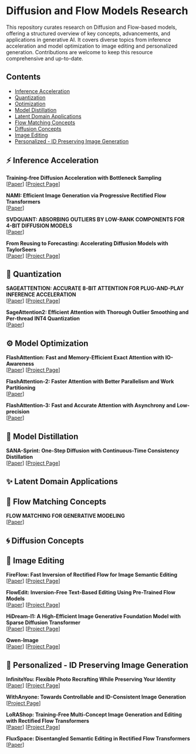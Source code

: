 # Diffusion and Flow Models Research

This repository curates research on Diffusion and Flow-based models, offering a structured overview of key concepts, advancements, and applications in generative AI. It covers diverse topics from inference acceleration and model optimization to image editing and personalized generation. Contributions are welcome to keep this resource comprehensive and up-to-date.

## Contents

- [Inference Acceleration](#inference-acceleration)
- [Quantization](#quantization)
- [Optimization](#optimization)
- [Model Distillation](#model-distillation)
- [Latent Domain Applications](#latent-domain-applications)
- [Flow Matching Concepts](#flow-matching-concepts)
- [Diffusion Concepts](#diffusion-concepts)
- [Image Editing](#image-editing)
- [Personalized - ID Preserving Image Generation](#personalized---id-preserving-image-generation)

## ⚡️ Inference Acceleration

**Training-free Diffusion Acceleration with Bottleneck Sampling** \
[[Paper](https://arxiv.org/pdf/2503.18940)]
[[Project Page](https://tyfeld.github.io/BottleneckSampling.github.io/)]

**NAMI: Efficient Image Generation via Progressive Rectified Flow Transformers** \
[[Paper](https://arxiv.org/pdf/2503.09242)]


**SVDQUANT: ABSORBING OUTLIERS BY LOW-RANK COMPONENTS FOR 4-BIT DIFFUSION MODELS** \
[[Paper](https://arxiv.org/pdf/2411.05007)]

**From Reusing to Forecasting: Accelerating Diffusion Models with TaylorSeers** \
[[Paper](https://arxiv.org/pdf/2503.06923)]
[[Project Page](https://taylorseer.github.io/TaylorSeer/)]

## 🤏 Quantization

**SAGEATTENTION: ACCURATE 8-BIT ATTENTION FOR PLUG-AND-PLAY INFERENCE ACCELERATION** \
[[Paper](https://arxiv.org/pdf/2410.02367)]
[[Project Page](https://github.com/thu-ml/SageAttention)]

**SageAttention2: Efficient Attention with Thorough Outlier Smoothing and Per-thread INT4 Quantization** \
[[Paper](https://arxiv.org/pdf/2411.10958)]


## ⚙️ Model Optimization

**FlashAttention: Fast and Memory-Efficient Exact Attention with IO-Awareness** \
[[Paper](https://arxiv.org/pdf/2205.14135)]
[[Project Page](https://github.com/Dao-AILab/flash-attention.git)]

**FlashAttention-2: Faster Attention with Better Parallelism and Work Partitioning** \
[[Paper](https://tridao.me/publications/flash2/flash2.pdf)]

**FlashAttention-3: Fast and Accurate Attention with Asynchrony and Low-precision** \
[[Paper](https://tridao.me/publications/flash3/flash3.pdf)]



## 🧪 Model Distillation

**SANA-Sprint: One-Step Diffusion with Continuous-Time Consistency Distillation** \
[[Paper](https://arxiv.org/pdf/2503.09641)]
[[Project Page](https://github.com/NVlabs/Sana)]


## ✨ Latent Domain Applications


## 🌊 Flow Matching Concepts


**FLOW MATCHING FOR GENERATIVE MODELING** \
[[Paper](https://arxiv.org/pdf/2210.02747)]


## 🌀 Diffusion Concepts


## 🎨 Image Editing

**FireFlow: Fast Inversion of Rectified Flow for Image Semantic Editing** \
[[Paper](https://arxiv.org/pdf/2412.07517)]
[[Project Page](https://github.com/HolmesShuan/FireFlow-Fast-Inversion-of-Rectified-Flow-for-Image-Semantic-Editing)]

**FlowEdit: Inversion-Free Text-Based Editing Using Pre-Trained Flow Models** \
[[Paper](https://arxiv.org/pdf/2412.08629)]
[[Project Page](https://matankleiner.github.io/flowedit/)]

**HiDream-I1: A High-Efficient Image Generative Foundation Model with Sparse Diffusion Transformer** \
[[Paper](https://arxiv.org/pdf/2505.22705)]
[[Project Page](https://github.com/HiDream-ai/HiDream-E1)]


**Qwen-Image** \
[[Paper](https://arxiv.org/pdf/2508.02324)]
[[Project Page](https://github.com/QwenLM/Qwen-Image)]

## 👤 Personalized - ID Preserving Image Generation

**InfiniteYou: Flexible Photo Recrafting While Preserving Your Identity** \
[[Paper](https://arxiv.org/pdf/2503.16418)]
[[Project Page](https://bytedance.github.io/InfiniteYou/)]


**WithAnyone: Towards Controllable and ID-Consistent Image Generation** \
[[Project Page](https://github.com/Doby-Xu/WithAnyone)]


**LoRAShop: Training-Free Multi-Concept Image Generation and Editing with Rectified Flow Transformers** \
[[Paper](https://arxiv.org/pdf/2505.23758)]
[[Project Page](https://lorashop.github.io)]

**FluxSpace: Disentangled Semantic Editing in Rectified Flow Transformers** \
[[Paper](https://arxiv.org/pdf/2412.096118)]


